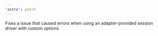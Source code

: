 ```yaml
---
'astro': patch
---
```


Fixes a issue that caused errors when using an adapter-provided session driver with custom options
